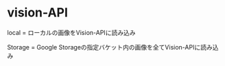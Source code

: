 # vision-API

local = ローカルの画像をVision-APIに読み込み

Storage = Google Storageの指定バケット内の画像を全てVision-APIに読み込み

